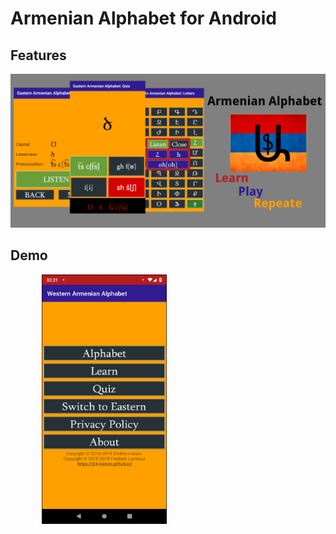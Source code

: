 # Armenian Alphabet for Android

## Features

![Features](/misc/initial_sources/Features.png)

## Demo

<a href="https://play.google.com/store/apps/details?id=com.pupupon.armenianalphabet" target="_blank">
  <img src="/misc/screenshot/phone.gif" alt="Armeinan Alphabet" style="width: 200px; margin:0px 50px 0px 50px;"/>
</a>
